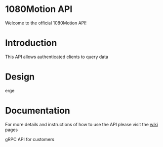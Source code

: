 # 1080Motion API
Welcome to the official 1080Motion API!

# Introduction
This API allows authenticated clients to query data

# Design
erge
# Documentation
For more details and instructions of how to use the API please visit the [wiki](https://github.com/1080Motion/API/wiki) pages

gRPC API for customers
